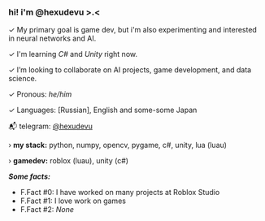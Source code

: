 ### hi! i'm @hexudevu >.<

✓ My primary goal is game dev, but i'm also experimenting and interested in neural networks and AI.

✓ I'm learning *C#* and *Unity* right now.

✓ I’m looking to collaborate on AI projects, game development, and data science.

✓ Pronous: *he/him*

✓ Languages: [Russian], English and some-some Japan

📬 telegram: [@hexudevu](https://t.me/hexudevu) 

› **my stack:** python, numpy, opencv, pygame, c#, unity, lua (luau)  

› **gamedev:** roblox (luau), unity (c#)  

***Some facts:***
* F.Fact #0: I have worked on many projects at Roblox Studio
* F.Fact #1: I love work on games
* F.Fact #2: *None*

<!---

08.03.2025 (14:04)

--->

